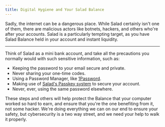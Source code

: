 ```yaml
---
title: Digital Hygiene and Your Salad Balance
---
```


Sadly, the internet can be a dangerous place. While Salad certainly isn't one of them, there are malicious actors like
botnets, hackers, and others who're after your accounts. Salad is a particularly tempting target, as you have Salad
Balance held in your account and instant liquidity.

---

Think of Salad as a mini bank account, and take all the precautions you normally would with such sensitive information,
such as:

- Keeping the password to your email secure and private.
- Never sharing your one-time codes.
- Using a Password Manager, like [1Password](https://1password.com/).
- Making use of [Salad's Passkey system](/docs/Guides/Using-the-Salad-App/501-Salad-App-passkeys) to secure your
  account.
- Never, ever, using the same password elsewhere.

These steps and others will help protect the Balance that your computer worked so hard to earn, and ensure that you're
the one benefiting from it, not some hacker. We're doing everything we can on our end to ensure your safety, but
cybersecurity is a two way street, and we need your help to walk it properly.
